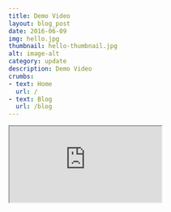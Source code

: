 ```yaml
---
title: Demo Video
layout: blog_post
date: 2016-06-09
img: hello.jpg
thumbnail: hello-thumbnail.jpg
alt: image-alt
category: update
description: Demo Video
crumbs: 
- text: Home
  url: /
- text: Blog
  url: /blog
---
```


<div class="col-lg-8 col-md-8 col-sm-8">
  <div class="embed-responsive embed-responsive-16by9">
    <iframe class="embed-responsive-item" src="https://www.youtube.com/embed/eD8_-_cNcZE" allowfullscreen></iframe>
  </div>
</div>
